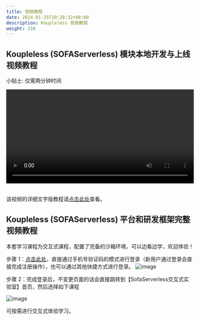 ```yaml
---
title: 视频教程
date: 2024-01-25T10:28:32+08:00
description: Koupleless 视频教程
weight: 210
---
```


## Koupleless (SOFAServerless) 模块本地开发与上线视频教程
小贴士: 仅需两分钟时间

<video width=100% controls autoplay>
<source src="https://koupleless.oss-cn-shanghai.aliyuncs.com/outer-materials/docs/videos/module_dev_and_deploy.mp4" type="video/mp4">
Your browser does not support the video tag.  
</video>
 
<br/>
<br/>

该视频的详细文字版教程请[点击此处](/docs/tutorials/trial_step_by_step)查看。

## Koupleless (SOFAServerless) 平台和研发框架完整视频教程

本套学习课程为交互式课程，配置了完备的沙箱环境，可以边看边学，欢迎体验！

步骤 1：[点击此处](https://sofaserverless.beta.oscollege.net/os/?invite=true&key=1662838629963194399&sign=UtWAPq5uAiBuf6uqe7LWXOTdh0a8cyvo58Ft6z9TP4O4vqyRDnfgTSjPz3cpz2JM7yC1qdgQ%2BltrZP1pNtqqB4c%2FOrSkP6GD6o0qHbI4GzErPZGTHNES2VlbiGOPzF2NRzkKE1BxLmFwfQWSF844Qb7JoNlA24t24cm6ic%2Fuv1gq4L2XYq3hxVJ7xXL1QZcG7yfJTDBGsiNdrmqBNEMpyTwNcIdPko8RoB%2B1uQbEDYUDt5xOmQnUAOuJTNxSVU3sSVTukSpLNENM7deKUaTtoLJJ%2BH4bbgrkgsufGiD1KJ7c6LSSlnkH9Vd630O6TG8s13Z%2FwFp%2FuWnxUlA2YArgjA%3D%3D)，直接通过手机号验证码的模式进行登录（新用户通过登录会直接完成注册操作），也可以通过其他快捷方式进行登录。
![image](https://github.com/koupleless/docs/assets/64894080/81d7d500-2b9c-48d5-a441-20893bf3b6c7)


步骤 2：完成登录后，不变更页面的话会直接跳转到【SofaServerless交互式实验室】首页，然后选择如下课程

![image](https://github.com/koupleless/docs/assets/64894080/89e24bfa-37d4-4c0a-b808-5c81f336d950)


可按需进行交互式体验学习。
